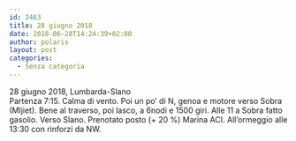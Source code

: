 ```yaml
---
id: 2463
title: 28 giugno 2018
date: 2018-06-28T14:24:39+02:00
author: polaris
layout: post
categories:
  - Senza categoria
---
```

28 giugno 2018, Lumbarda-Slano  
Partenza 7:15. Calma di vento. Poi un po&#8217; di N, genoa e motore verso Sobra (Mljiet). Bene al traverso, poi lasco, a 6nodi e 1500 giri. Alle 11 a Sobra fatto gasolio. Verso Slano. Prenotato posto (+ 20 %) Marina ACI. All&#8217;ormeggio alle 13:30 con rinforzi da NW.